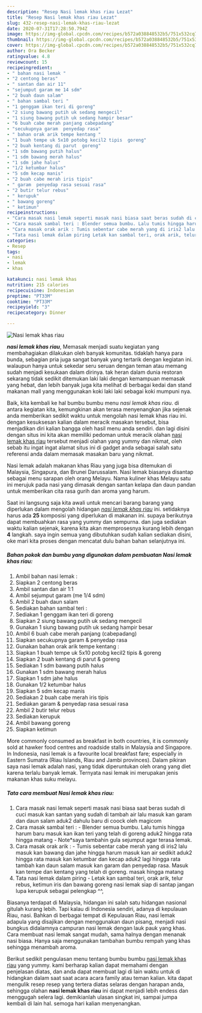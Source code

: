```yaml
---
description: "Resep Nasi lemak khas riau Lezat"
title: "Resep Nasi lemak khas riau Lezat"
slug: 432-resep-nasi-lemak-khas-riau-lezat
date: 2020-07-31T17:28:50.794Z
image: https://img-global.cpcdn.com/recipes/b572a038848532b5/751x532cq70/nasi-lemak-khas-riau-foto-resep-utama.jpg
thumbnail: https://img-global.cpcdn.com/recipes/b572a038848532b5/751x532cq70/nasi-lemak-khas-riau-foto-resep-utama.jpg
cover: https://img-global.cpcdn.com/recipes/b572a038848532b5/751x532cq70/nasi-lemak-khas-riau-foto-resep-utama.jpg
author: Ora Becker
ratingvalue: 4.8
reviewcount: 15
recipeingredient:
- " bahan nasi lemak "
- "2 centong beras"
- " santan dan air 11"
- "sejumput garam me 14 sdm"
- "2 buah daun salam"
- " bahan sambal teri "
- "1 genggam ikan teri di goreng"
- "2 siung bawang putih uk sedang mengecil"
- "1 siung bawang putih uk sedang hampir besar"
- "6 buah cabe merah panjang cabepadang"
- "secukupnya garam  penyedap rasa"
- " bahan orak arik tempe kentang "
- "1 buah tempe uk 5x10 potobg kecil2 tipis  goreng"
- "2 buah kentang di parut  goreng"
- "1 sdm bawang putih halus"
- "1 sdm bawang merah halus"
- "1 sdm jahe halus"
- "1/2 ketumbar halus"
- "5 sdm kecap manis"
- "2 buah cabe merah iris tipis"
- " garam  penyedap rasa sesuai rasa"
- "2 butir telur rebus"
- " kerupuk"
- " bawang goreng"
- " ketimun"
recipeinstructions:
- "Cara masak nasi lemak seperti masak nasi biasa saat beras sudah di cuci masuk kan santan yang sudah di tambah air lalu masuk kan garam dan daun salam aduk2 dahulu baru di coock oleh magicom"
- "Cara masak sambal teri : Blender semua bumbu. Lalu tumis hingga harum baru masuk kan ikan teri yang telah di goreng aduk2 hingga rata hingga matang Note*saya tambahin gula sejumput agar terasa lemak."
- "Cara masak orak arik : Tumis sebentar cabe merah yang di iris2 lalu masuk kan bawang dan jahe hingga harum masuk kan air sedikit aduk2 hingga rata masuk kan ketumbar dan kecap aduk2 lagi hingga rata tambah kan daun salam masuk kan garam dan penyedap rasa. Masuk kan tempe dan kentang yang telah di goreng. masak hingga matang"
- "Tata nasi lemak dalam piring Letak kan sambal teri, orak arik, telur rebus, ketimun iris dan bawang goreng nasi lemak siap di santap jangan lupa kerupuk sebagai pelengkap ^^,"
categories:
- Resep
tags:
- nasi
- lemak
- khas

katakunci: nasi lemak khas 
nutrition: 215 calories
recipecuisine: Indonesian
preptime: "PT33M"
cooktime: "PT33M"
recipeyield: "3"
recipecategory: Dinner

---
```



![Nasi lemak khas riau](https://img-global.cpcdn.com/recipes/b572a038848532b5/751x532cq70/nasi-lemak-khas-riau-foto-resep-utama.jpg)

<b><i>nasi lemak khas riau</i></b>, Memasak menjadi suatu kegiatan yang membahagiakan dilakukan oleh banyak komunitas. tidaklah hanya para bunda, sebagian pria juga sangat banyak yang tertarik dengan kegiatan ini. walaupun hanya untuk sekedar seru seruan dengan teman atau memang sudah menjadi kesukaan dalam dirinya. tak heran dalam dunia restoran sekarang tidak sedikit ditemukan laki laki dengan kemampuan memasak yang hebat, dan lebih banyak juga kita melihat di berbagai kedai dan stand makanan mall yang menggunakan koki laki laki sebagai koki mumpuni nya.

Baik, kita kembali ke hal bumbu bumbu menu <i>nasi lemak khas riau</i>. di antara kegiatan kita, kemungkinan akan terasa menyenangkan jika sejenak anda memberikan sedikit waktu untuk mengolah nasi lemak khas riau ini. dengan kesuksesan kalian dalam meracik masakan tersebut, bisa menjadikan diri kalian bangga oleh hasil menu anda sendiri. dan lagi disini dengan situs ini kita akan memiliki pedoman untuk meracik olahan <u>nasi lemak khas riau</u> tersebut menjadi olahan yang yummy dan nikmat, oleh sebab itu ingat ingat alamat situs ini di gadget anda sebagai salah satu referensi anda dalam memasak masakan baru yang nikmat.

Nasi lemak adalah makanan khas Riau yang juga bisa ditemukan di Malaysia, Singapura, dan Brunei Darussalam. Nasi lemak biasanya disantap sebagai menu sarapan oleh orang Melayu. Nama kuliner khas Melayu satu ini merujuk pada nasi yang dimasak dengan santan kelapa dan daun pandan untuk memberikan cita rasa gurih dan aroma yang harum.


Saat ini langsung saja kita awali untuk mencari barang barang yang diperlukan dalam mengolah hidangan <u><i>nasi lemak khas riau</i></u> ini. setidaknya harus ada <b>25</b> komposisi yang diperlukan di makanan ini. supaya berikutnya dapat membuahkan rasa yang yummy dan sempurna. dan juga sediakan waktu kalian sejenak, karena kita akan memprosesnya kurang lebih dengan <b>4</b> langkah. saya ingin semua yang dibutuhkan sudah kalian sediakan disini, oke mari kita proses dengan mencatat dulu bahan bahan selanjutnya ini.

<!--inarticleads1-->

##### Bahan pokok dan bumbu yang digunakan dalam pembuatan Nasi lemak khas riau:

1. Ambil  bahan nasi lemak :
1. Siapkan 2 centong beras
1. Ambil  santan dan air 1:1
1. Ambil sejumput garam (me 1/4 sdm)
1. Ambil 2 buah daun salam
1. Sediakan  bahan sambal teri :
1. Sediakan 1 genggam ikan teri di goreng
1. Siapkan 2 siung bawang putih uk sedang mengecil
1. Gunakan 1 siung bawang putih uk sedang hampir besar
1. Ambil 6 buah cabe merah panjang (cabepadang)
1. Siapkan secukupnya garam &amp; penyedap rasa
1. Gunakan  bahan orak arik tempe kentang :
1. Siapkan 1 buah tempe uk 5x10 potobg kecil2 tipis &amp; goreng
1. Siapkan 2 buah kentang di parut &amp; goreng
1. Sediakan 1 sdm bawang putih halus
1. Gunakan 1 sdm bawang merah halus
1. Siapkan 1 sdm jahe halus
1. Gunakan 1/2 ketumbar halus
1. Siapkan 5 sdm kecap manis
1. Sediakan 2 buah cabe merah iris tipis
1. Sediakan  garam &amp; penyedap rasa sesuai rasa
1. Ambil 2 butir telur rebus
1. Sediakan  kerupuk
1. Ambil  bawang goreng
1. Siapkan  ketimun


More commonly consumed as breakfast in both countries, it is commonly sold at hawker food centres and roadside stalls in Malaysia and Singapore. In Indonesia, nasi lemak is a favourite local breakfast fare; especially in Eastern Sumatra (Riau Islands, Riau and Jambi provinces). Dalam pikiran saya nasi lemak adalah nasi, yang tidak diperuntukan oleh orang yang diet karena terlalu banyak lemak. Ternyata nasi lemak ini merupakan jenis makanan khas suku melayu. 

<!--inarticleads2-->

##### Tata cara membuat Nasi lemak khas riau:

1. Cara masak nasi lemak seperti masak nasi biasa saat beras sudah di cuci masuk kan santan yang sudah di tambah air lalu masuk kan garam dan daun salam aduk2 dahulu baru di coock oleh magicom
1. Cara masak sambal teri : - Blender semua bumbu. Lalu tumis hingga harum baru masuk kan ikan teri yang telah di goreng aduk2 hingga rata hingga matang - Note*saya tambahin gula sejumput agar terasa lemak.
1. Cara masak orak arik : - Tumis sebentar cabe merah yang di iris2 lalu masuk kan bawang dan jahe hingga harum masuk kan air sedikit aduk2 hingga rata masuk kan ketumbar dan kecap aduk2 lagi hingga rata tambah kan daun salam masuk kan garam dan penyedap rasa. Masuk kan tempe dan kentang yang telah di goreng. masak hingga matang
1. Tata nasi lemak dalam piring - Letak kan sambal teri, orak arik, telur rebus, ketimun iris dan bawang goreng nasi lemak siap di santap jangan lupa kerupuk sebagai pelengkap ^^,


Biasanya terdapat di Malaysia, hidangan ini salah satu hidangan nasional gitulah kurang lebih. Tapi kalau di Indonesia sendiri, adanya di kepulauan Riau, nasi. Bahkan di berbagai tempat di Kepulauan Riau, nasi lemak adapula yang disajikan dengan menggunakan daun pisang, menjadi nasi bungkus didalamnya campuran nasi lemak dengan lauk pauk yang khas. Cara membuat nasi lemak sangat mudah, sama halnya dengan menanak nasi biasa. Hanya saja menggunakan tambahan bumbu rempah yang khas sehingga menambah aroma. 

Berikut sedikit pengulasan menu tentang bumbu bumbu <u>nasi lemak khas riau</u> yang yummy. kami berharap kalian dapat memahami dengan penjelasan diatas, dan anda dapat membuat lagi di lain waktu untuk di hidangkan dalam saat saat acara acara family atau teman kalian. kita dapat mengulik resep resep yang tertera diatas selaras dengan harapan anda, sehingga olahan <b>nasi lemak khas riau</b> ini dapat menjadi lebih endess dan menggugah selera lagi. demikianlah ulasan singkat ini, sampai jumpa kembali di lain hal. semoga hari kalian menyenangkan.
